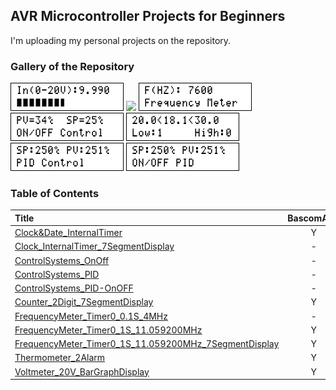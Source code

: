 ## AVR Microcontroller Projects for Beginners
I'm uploading my personal projects on the repository.

### Gallery of the Repository

![](Voltmeter_20V_BarGraphDisplay/Simulate/Album.png)
![](Clock_InternalTimer_7SegmentDisplay/Simulate/Album.png)
![](FrequencyMeter_Timer0_1S_11.059200MHz/Simulate/Album.png)
![](ControlSystems_OnOff/Simulate/Album.png)
![](Thermometer_2Alarm/Simulate/Album.png)
![](ControlSystems_PID/Simulate/Album.png)
![](ControlSystems_PID-OnOFF/Simulate/Album.png)

### Table of Contents
|Title|BascomAVR|CodeVisionAVR|
|:----|:-------:|:-----------:|
|[Clock&Date_InternalTimer](Clock&Date_InternalTimer)|Y|-|
|[Clock_InternalTimer_7SegmentDisplay](Clock_InternalTimer_7SegmentDisplay)|-|Y|
|[ControlSystems_OnOff](ControlSystems_OnOff)|-|Y|
|[ControlSystems_PID](ControlSystems_PID)|-|Y|
|[ControlSystems_PID-OnOFF](ControlSystems_PID-OnOFF)|-|Y|
|[Counter_2Digit_7SegmentDisplay](Counter_2Digit_7SegmentDisplay)|Y|-|
|[FrequencyMeter_Timer0_0.1S_4MHz](FrequencyMeter_Timer0_0.1S_4MHz)|-|Y|
|[FrequencyMeter_Timer0_1S_11.059200MHz](FrequencyMeter_Timer0_1S_11.059200MHz)|Y|-|
|[FrequencyMeter_Timer0_1S_11.059200MHz_7SegmentDisplay](FrequencyMeter_Timer0_1S_11.059200MHz_7SegmentDisplay)|Y|-|
|[Thermometer_2Alarm](Thermometer_2Alarm)|Y|-|
|[Voltmeter_20V_BarGraphDisplay](Voltmeter_20V_BarGraphDisplay)|Y|-|
